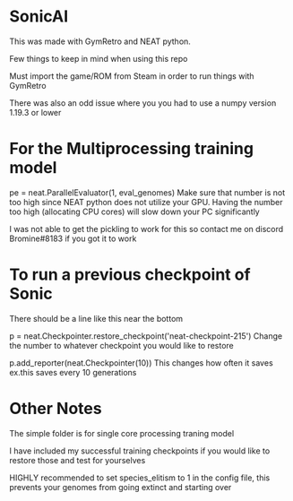 # SonicAI

This was made with GymRetro and NEAT python. 

Few things to keep in mind when using this repo

Must import the game/ROM from Steam in order to run things with GymRetro

There was also an odd issue where you you had to use a numpy version 1.19.3 or lower 


# For the Multiprocessing training model

pe = neat.ParallelEvaluator(1, eval_genomes)
Make sure that number is not too high since NEAT python does not utilize your GPU. Having the number too high (allocating CPU cores) will slow down your PC significantly 

I was not able to get the pickling to work for this so contact me on discord Bromine#8183 if you got it to work

# To run a previous checkpoint of Sonic
There should be a line like this near the bottom

p = neat.Checkpointer.restore_checkpoint('neat-checkpoint-215')
Change the number to whatever checkpoint you would like to restore 

p.add_reporter(neat.Checkpointer(10))
This changes how often it saves ex.this saves every 10 generations


# Other Notes
The simple folder is for single core processing traning model

I have included my successful training checkpoints if you would like to restore those and test for yourselves

HIGHLY recommended to set species_elitism to 1 in the config file, this prevents your genomes from going extinct and starting over
